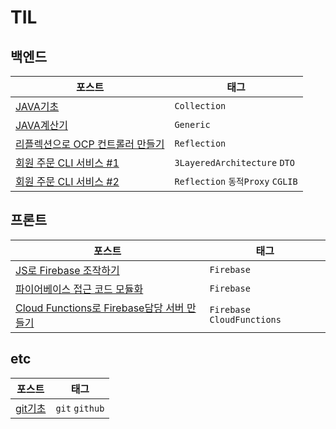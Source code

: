 # TIL

## 백엔드

| 포스트                       | 태그            |
| ----------------------------- | ------------- |
| [JAVA기초](./241111_JAVA기초/) | `Collection` |
| [JAVA계산기](./241112_JAVA계산기/)  | `Generic` |
| [리플렉션으로 OCP 컨트롤러 만들기](./241114_리플렉션/)| `Reflection` |
| [회원 주문 CLI 서비스 #1](./241115_멤버주문앱1/) | `3LayeredArchitecture` `DTO` |
| [회원 주문 CLI 서비스 #2](./241118_멤버주문앱2)  | `Reflection` `동적Proxy` `CGLIB` |

## 프론트

| 포스트                       | 태그            |
| ----------------------------- | ------------- |
| [JS로 Firebase 조작하기](./241105_파이어베이스/) | `Firebase` |
| [파이어베이스 접근 코드 모듈화](./241106_파이어베이스-모듈화/) | `Firebase` |
| [Cloud Functions로 Firebase담당 서버 만들기](./241109_파이어베이스-Cloud-Function/) |  `Firebase` `CloudFunctions` |


## etc

| 포스트                       | 태그              |
| ----------------------------- | ------------- |
| [git기초](./241104_git기초/) | `git` `github` |